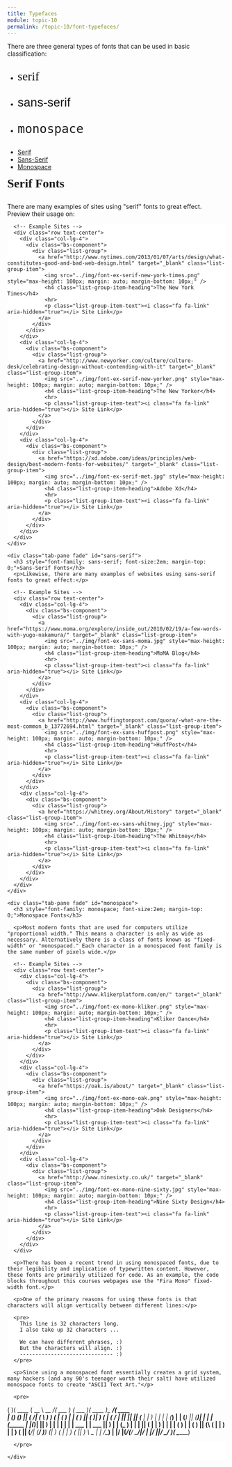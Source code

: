 ```yaml
---
title: Typefaces
module: topic-10
permalink: /topic-10/font-typefaces/
---
```

<style>
  pre {
    background-color: white;
  }
</style>

<div class="divider-heading"></div>

There are three general types of fonts that can be used in basic classification:

- <p style="font-family: serif; font-size:2em;">serif</p>
- <p style="font-family: sans-serif;font-size:2em;">sans-serif</p>
- <p style="font-family: monospace;font-size:2em;">monospace</p>

<div class="codepen-embed">
  <ul class="nav nav-tabs">
    <li class="active"><a href="#serif" data-toggle="tab">Serif</a></li>
    <li><a href="#sans-serif" data-toggle="tab">Sans-Serif</a></li>
    <li><a href="#monospace" data-toggle="tab">Monospace</a></li>
  </ul>

  <div id="myTabContent" class="tab-content">
    <div class="tab-pane fade active in" id="serif">
      <h3 style="font-family: serif; font-size:2em; margin-top: 0;">Serif Fonts</h3>
      <p>There are many examples of sites using "serif" fonts to great effect. Preview their usage on:</p>

      <!-- Example Sites -->
      <div class="row text-center">
        <div class="col-lg-4">
          <div class="bs-component">
            <div class="list-group">
              <a href="http://www.nytimes.com/2013/01/07/arts/design/what-constitutes-good-and-bad-web-design.html" target="_blank" class="list-group-item">
                <img src="../img/font-ex-serif-new-york-times.png" style="max-height: 100px; margin: auto; margin-bottom: 10px;" />
                <h4 class="list-group-item-heading">The New York Times</h4>
                <hr>
                <p class="list-group-item-text"><i class="fa fa-link" aria-hidden="true"></i> Site Link</p>
              </a>
            </div>
          </div>
        </div>
        <div class="col-lg-4">
          <div class="bs-component">
            <div class="list-group">
              <a href="http://www.newyorker.com/culture/culture-desk/celebrating-design-without-contending-with-it" target="_blank" class="list-group-item">
                <img src="../img/font-ex-serif-new-yorker.png" style="max-height: 100px; margin: auto; margin-bottom: 10px;" />
                <h4 class="list-group-item-heading">The New Yorker</h4>
                <hr>
                <p class="list-group-item-text"><i class="fa fa-link" aria-hidden="true"></i> Site Link</p>
              </a>
            </div>
          </div>
        </div>
        <div class="col-lg-4">
          <div class="bs-component">
            <div class="list-group">
              <a href="https://xd.adobe.com/ideas/principles/web-design/best-modern-fonts-for-websites/" target="_blank" class="list-group-item">
                <img src="../img/font-ex-serif-met.jpg" style="max-height: 100px; margin: auto; margin-bottom: 10px;" />
                <h4 class="list-group-item-heading">Adobe Xd</h4>
                <hr>
                <p class="list-group-item-text"><i class="fa fa-link" aria-hidden="true"></i> Site Link</p>
              </a>
            </div>
          </div>
        </div>
      </div>
    </div>

    <div class="tab-pane fade" id="sans-serif">
      <h3 style="font-family: sans-serif; font-size:2em; margin-top: 0;">Sans-Serif Fonts</h3>
      <p>Likewise, there are many examples of websites using sans-serif fonts to great effect:</p>

      <!-- Example Sites -->
      <div class="row text-center">
        <div class="col-lg-4">
          <div class="bs-component">
            <div class="list-group">
              <a href="https://www.moma.org/explore/inside_out/2010/02/19/a-few-words-with-yugo-nakamura/" target="_blank" class="list-group-item">
                <img src="../img/font-ex-sans-moma.jpg" style="max-height: 100px; margin: auto; margin-bottom: 10px;" />
                <h4 class="list-group-item-heading">MoMA Blog</h4>
                <hr>
                <p class="list-group-item-text"><i class="fa fa-link" aria-hidden="true"></i> Site Link</p>
              </a>
            </div>
          </div>
        </div>
        <div class="col-lg-4">
          <div class="bs-component">
            <div class="list-group">
              <a href="http://www.huffingtonpost.com/quora/-what-are-the-most-common_b_13772694.html" target="_blank" class="list-group-item">
                <img src="../img/font-ex-sans-huffpost.png" style="max-height: 100px; margin: auto; margin-bottom: 10px;" />
                <h4 class="list-group-item-heading">HuffPost</h4>
                <hr>
                <p class="list-group-item-text"><i class="fa fa-link" aria-hidden="true"></i> Site Link</p>
              </a>
            </div>
          </div>
        </div>
        <div class="col-lg-4">
          <div class="bs-component">
            <div class="list-group">
              <a href="https://whitney.org/About/History" target="_blank" class="list-group-item">
                <img src="../img/font-ex-sans-whitney.jpg" style="max-height: 100px; margin: auto; margin-bottom: 10px;" />
                <h4 class="list-group-item-heading">The Whitney</h4>
                <hr>
                <p class="list-group-item-text"><i class="fa fa-link" aria-hidden="true"></i> Site Link</p>
              </a>
            </div>
          </div>
        </div>
      </div>
    </div>

    <div class="tab-pane fade" id="monospace">
      <h3 style="font-family: monospace; font-size:2em; margin-top: 0;">Monospace Fonts</h3>

      <p>Most modern fonts that are used for computers utilize "proportional width." This means a character is only as wide as necessary. Alternatively there is a class of fonts known as "fixed-width" or "monospaced." Each character in a monospaced font family is the same number of pixels wide.</p>

      <!-- Example Sites -->
      <div class="row text-center">
        <div class="col-lg-4">
          <div class="bs-component">
            <div class="list-group">
              <a href="http://www.klikerplatform.com/en/" target="_blank" class="list-group-item">
                <img src="../img/font-ex-mono-kliker.png" style="max-height: 100px; margin: auto; margin-bottom: 10px;" />
                <h4 class="list-group-item-heading">Kliker Dance</h4>
                <hr>
                <p class="list-group-item-text"><i class="fa fa-link" aria-hidden="true"></i> Site Link</p>
              </a>
            </div>
          </div>
        </div>
        <div class="col-lg-4">
          <div class="bs-component">
            <div class="list-group">
              <a href="https://oak.is/about/" target="_blank" class="list-group-item">
                <img src="../img/font-ex-mono-oak.png" style="max-height: 100px; margin: auto; margin-bottom: 10px;" />
                <h4 class="list-group-item-heading">Oak Designers</h4>
                <hr>
                <p class="list-group-item-text"><i class="fa fa-link" aria-hidden="true"></i> Site Link</p>
              </a>
            </div>
          </div>
        </div>
        <div class="col-lg-4">
          <div class="bs-component">
            <div class="list-group">
              <a href="http://www.ninesixty.co.uk/" target="_blank" class="list-group-item">
                <img src="../img/font-ex-mono-nine-sixty.jpg" style="max-height: 100px; margin: auto; margin-bottom: 10px;" />
                <h4 class="list-group-item-heading">Nine Sixty Design</h4>
                <hr>
                <p class="list-group-item-text"><i class="fa fa-link" aria-hidden="true"></i> Site Link</p>
              </a>
            </div>
          </div>
        </div>
      </div>

      <p>There has been a recent trend in using monospaced fonts, due to their legibility and implication of typewritten content. However, these fonts are primarily utilized for code. As an example, the code blocks throughout this courses webpages use the "Fira Mono" fixed-width font.</p>

      <p>One of the primary reasons for using these fonts is that characters will align vertically between different lines:</p>

      <pre>
        This line is 32 characters long.
        I also take up 32 characters ...

        We can have different phrases, :)
        But the characters will align. :)
        ------------------------------ :)
      </pre>

      <p>Since using a monospaced font essentially creates a grid system, many hackers (and any 90's teenager worth their salt) have utilized monospace fonts to create "ASCII Text Art."</p>

      <pre>
(       )(  ____ \(  __  \ \__   __/(  ___  )  (  ___  )(  ____ )\__   __/(  ____ \
| () () || (    \/| (  \  )   ) (   | (   ) |  | (   ) || (    )|   ) (   | (    \/
| || || || (__    | |   ) |   | |   | (___) |  | (___) || (____)|   | |   | (_____ 
| |(_)| ||  __)   | |   | |   | |   |  ___  |  |  ___  ||     __)   | |   (_____  )
| |   | || (      | |   ) |   | |   | (   ) |  | (   ) || (\ (      | |         ) |
| )   ( || (____/\| (__/  )___) (___| )   ( |  | )   ( || ) \ \__   | |   /\____) |
|/     \|(_______/(______/ \_______/|/     \|  |/     \||/   \__/   )_(   \_______)
                                                                                   
      </pre>

    </div>
  </div>

